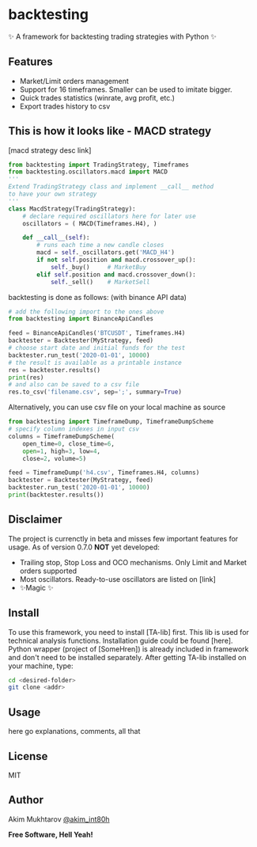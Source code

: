 # backtesting
✨ A framework for backtesting trading strategies with Python ✨

## Features
- Market/Limit orders management
- Support for 16 timeframes. Smaller can be used to imitate bigger.
- Quick trades statistics (winrate, avg profit, etc.)
- Export trades history to csv

## This is how it looks like - MACD strategy
[macd strategy desc link]
```py
from backtesting import TradingStrategy, Timeframes
from backtesting.oscillators.macd import MACD
'''
Extend TradingStrategy class and implement __call__ method
to have your own strategy
'''
class MacdStrategy(TradingStrategy):
    # declare required oscillators here for later use
    oscillators = ( MACD(Timeframes.H4), )

    def __call__(self):
        # runs each time a new candle closes
        macd = self._oscillators.get('MACD_H4')
        if not self.position and macd.crossover_up():
            self._buy()     # MarketBuy
        elif self.position and macd.crossover_down():
            self._sell()    # MarketSell
```
backtesting is done as follows:
(with binance API data)
```py
# add the following import to the ones above
from backtesting import BinanceApiCandles

feed = BinanceApiCandles('BTCUSDT', Timeframes.H4)
backtester = Backtester(MyStrategy, feed)
# choose start date and initial funds for the test
backtester.run_test('2020-01-01', 10000)
# the result is available as a printable instance
res = backtester.results()
print(res)
# and also can be saved to a csv file
res.to_csv('filename.csv', sep=';', summary=True)
```
Alternatively, you can use csv file on your local machine as source
```py
from backtesting import TimeframeDump, TimeframeDumpScheme
# specify column indexes in input csv
columns = TimeframeDumpScheme(
    open_time=0, close_time=6,
    open=1, high=3, low=4,
    close=2, volume=5)

feed = TimeframeDump('h4.csv', Timeframes.H4, columns)
backtester = Backtester(MyStrategy, feed)
backtester.run_test('2020-01-01', 10000)
print(backtester.results())
```

## Disclaimer
The project is currenctly in beta and misses few important features for <some-epitet>
usage. As of version 0.7.0 **NOT** yet developed:
- Trailing stop, Stop Loss and OCO mechanisms. Only Limit and Market orders supported
- Most oscillators. Ready-to-use oscillators are listed on [link]
- ✨Magic ✨  

## Install
To use this framework, you need to install [TA-lib] first. This lib is used for technical analysis functions. Installation guide could be found [here]. Python wrapper (project of [SomeHren]) is already included in framework and don't need to be installed separately. After getting TA-lib installed on your machine, type:
```sh
cd <desired-folder>
git clone <addr>
```



## Usage
here go explanations, comments, all that


## License

MIT

## Author

 Akim Mukhtarov [@akim_int80h]

**Free Software, Hell Yeah!**

[@akim_int80h]: <https://t.me/akim_int80h>
